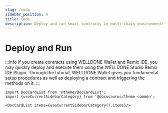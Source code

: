 ```yaml
---
slug: /code
sidebar_position: 4
title: Code
description: Deploy and run smart contracts in multi-chain environments with WELLDONE Code
---
```


# Deploy and Run

:::info
If you create contracts using WELLDONE Wallet and Remix IDE, you may quickly deploy and execute them using the WELLDONE Studio Remix IDE Plugin. Through the tutorial, WELLDONE Wallet gives you fundamental setup procedures as well as deploying a contract and triggering the methods on it.
:::

```mdx-code-block
import DocCardList from '@theme/DocCardList';
import {useCurrentSidebarCategory} from '@docusaurus/theme-common';

<DocCardList items={useCurrentSidebarCategory().items}/>
```
